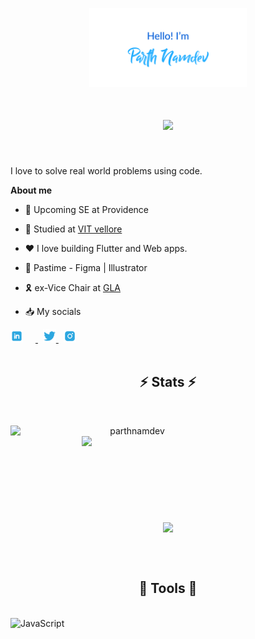<p align="center"><a href=""><img width="50%" alt="Hello, I'm Parth Namdev." src="./assets/hello_parth.png" /></a></p>

<h1 align="center">
  <a href="https://git.io/typing-svg">
    <img src="https://readme-typing-svg.herokuapp.com/?lines=Hey,+There!+👋;What's+up..?;Majama..?🙋‍♂️;Good+to+see+you!💙&center=true&size=25">
  </a>
</h1>

<br />

I love to solve real world problems using code.

**About me**

- 💼 Upcoming SE at Providence

- 🏫 Studied at [VIT vellore](https://vit.ac.in)

- ❤️ I love building Flutter and Web apps. 

- 🎨 Pastime - Figma | Illustrator 

- 🎗️ ex-Vice Chair at [GLA](https://www.instagram.com/gla_vit/) 

- 📥 My socials

<a href="https://www.linkedin.com/in/parth-namdev-4584331a2/">
  <img style="margin-right:20px" alt="Parth Namdev | LinkedIn" width="20px" src="./assets/linkedin.svg" />
</a>
&nbsp;
<a href="https://twitter.com/_parthnamdev_">
  <img align="" alt="Parth Namdev | Twitter" width="21px" src="./assets/twitter.svg" />
</a>
&nbsp;
<a href="https://www.instagram.com/_parthnamdev_/">
  <img align="" alt="Parth Namdev | Instagram" width="20px" src="./assets/instagram.svg" />
</a>

<br>
<br>
<h2 align="center">⚡ Stats ⚡</h2>
<br>
<p align=center>
  <div align=center>
    <a href="https://github.com/parthnamdev/github-readme-streak-stats" title="Go to Source">
      <img align="left" width=390 src="https://github-readme-streak-stats.herokuapp.com/?user=parthnamdev&theme=react&border=61dafb&hide_border=true" alt="parthnamdev" />
    </a>
    <a href="https://github.com/parthnamdev/github-readme-stats" title="Go to Source">
      <img align="right" width=390 src="https://github-readme-stats.vercel.app/api?username=parthnamdev&show_icons=true&theme=react&border_color=61dafb&hide_border=true" />
    </a>
  </div>
  <br><br><br><br><br><br><br><br><br>
  <div align=center>
    <a href="https://github.com/parthnamdev/github-readme-stats">
      <img width=325 align="center" src="https://github-readme-stats.vercel.app/api/top-langs/?username=parthnamdev&hide=c%23,powershell,Mathematica,Ruby,Objective-C,Objective-C%2b%2b,Cuda&title_color=61dafb&text_color=ffffff&icon_color=61dafb&bg_color=20232a&langs_count=8&layout=compact&border_color=61dafb&hide_border=true" />
    </a>
  </div>

</p>

<br>
<br>
<h2 align="center">🧰 Tools 🧰</h2>
<br>

<img  src="./assets/javascript.svg" alt="JavaScript" width="50" height="50"/> 
&nbsp;

<!---
parthnamdev/parthnamdev is a ✨ special ✨ repository because its `README.md` (this file) appears on your GitHub profile.
You can click the Preview link to take a look at your changes.
--->
